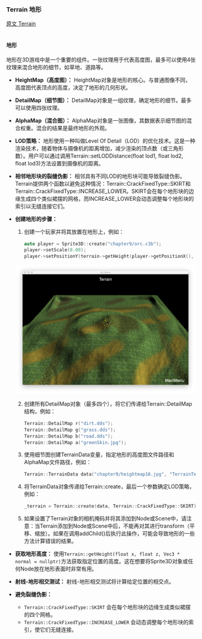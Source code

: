 ### Terrain  地形
[原文 Terrain](https://docs.cocos2d-x.org/cocos2d-x/v4/en/3d/terrain.html) 
<br>
<br>

#### 地形
地形在3D游戏中是一个重要的组件。一张纹理用于代表高度图，最多可以使用4张纹理来混合地形的细节，如草地、道路等。

- **HeightMap（高度图）：** 
HeightMap对象是地形的核心。与普通图像不同，高度图代表顶点的高度，决定了地形的几何形状。

- **DetailMap（细节图）：** 
DetailMap对象是一组纹理，确定地形的细节。最多可以使用四张纹理。

- **AlphaMap（混合图）：** 
AlphaMap对象是一张图像，其数据表示细节图的混合权重。混合的结果是最终地形的外观。

- **LOD策略：** 
地形使用一种叫做Level Of Detail（LOD）的优化技术。这是一种渲染技术，随着物体与摄像机的距离增加，减少渲染的顶点数（或三角形数）。用户可以通过调用Terrain::setLODDistance(float lod1, float lod2, float lod3)方法设置到摄像机的距离。

- **相邻地形块的裂缝伪影：** 
相邻具有不同LOD的地形块可能导致裂缝伪影。Terrain提供两个函数以避免这种情况：Terrain::CrackFixedType::SKIRT和Terrain::CrackFixedType::INCREASE_LOWER。SKIRT会在每个地形块的边缘生成四个类似裙摆的网格，而INCREASE_LOWER会动态调整每个地形块的索引以无缝连接它们。

- **创建地形的步骤：**
   1. 创建一个玩家并将其放置在地形上，例如：
      ```cpp
      auto player = Sprite3D::create("chapter9/orc.c3b");
      player->setScale(0.08);
      player->setPositionY(terrain->getHeight(player->getPositionX(), player->getPositionZ()));
      ```
    ![terrain](./9_10.png)

   2. 创建所有DetailMap对象（最多四个），将它们传递给Terrain::DetailMap结构，例如：
      ```cpp
      Terrain::DetailMap r("dirt.dds");
      Terrain::DetailMap g("grass.dds");
      Terrain::DetailMap b("road.dds");
      Terrain::DetailMap a("greenSkin.jpg");
      ```
   3. 使用细节图创建TerrainData变量，指定地形的高度图文件路径和AlphaMap文件路径，例如：
      ```cpp
      Terrain::TerrainData data("chapter9/heightmap16.jpg", "TerrainTest/alphamap.png", r, g, b, a);
      ```
   4. 将TerrainData对象传递给Terrain::create，最后一个参数确定LOD策略，例如：
      ```cpp
      _terrain = Terrain::create(data, Terrain::CrackFixedType::SKIRT);
      ```
   5. 如果设置了Terrain对象的相机掩码并将其添加到Node或Scene中，请注意：当Terrain添加到Node或Scene中后，不能再对其进行transform（平移、缩放）。如果在调用addChild()后执行此操作，可能会导致地形的一些方法计算错误的结果。

- **获取地形高度：** 
使用`Terrain::getHeight(float x, float z, Vec3 * normal = nullptr)`方法获取指定位置的高度。这在想要将Sprite3D对象或任何Node放在地形表面时非常有用。

- **射线-地形相交测试：** 
射线-地形相交测试将计算给定位置的相交点。

- **避免裂缝伪影：**
   - `Terrain::CrackFixedType::SKIRT` 会在每个地形块的边缘生成类似裙摆的四个网格。
   - `Terrain::CrackFixedType::INCREASE_LOWER` 会动态调整每个地形块的索引，使它们无缝连接。